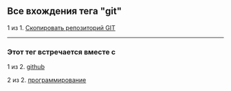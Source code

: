 ## Все вхождения тега "git"

1 из 1. [Скопировать репозиторий GIT](./2020-07-17_git_repo_copy.md)

---

### Этот тег встречается вместе с

1 из 2. [github](./meta_github.md)

2 из 2. [программирование](./meta_programmirovanie.md)

